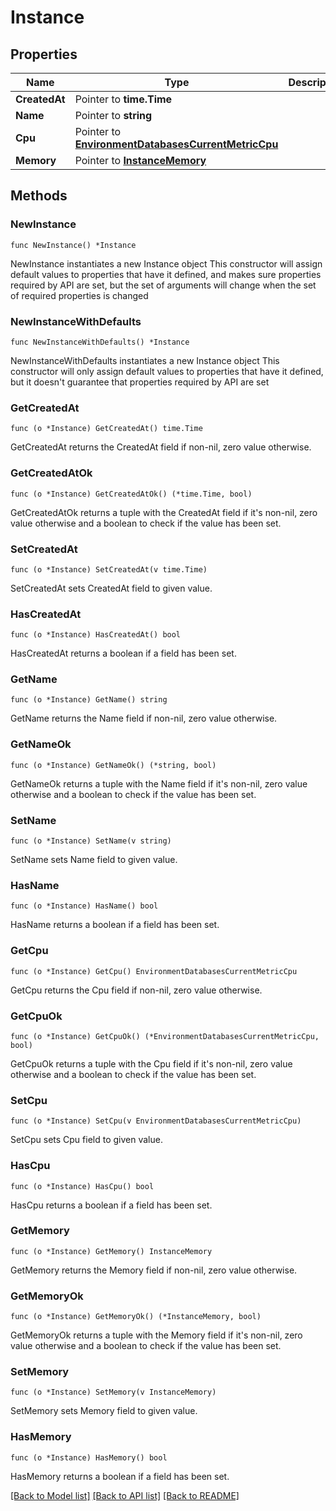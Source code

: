 # Instance

## Properties

Name | Type | Description | Notes
------------ | ------------- | ------------- | -------------
**CreatedAt** | Pointer to **time.Time** |  | [optional] 
**Name** | Pointer to **string** |  | [optional] 
**Cpu** | Pointer to [**EnvironmentDatabasesCurrentMetricCpu**](EnvironmentDatabasesCurrentMetricCpu.md) |  | [optional] 
**Memory** | Pointer to [**InstanceMemory**](InstanceMemory.md) |  | [optional] 

## Methods

### NewInstance

`func NewInstance() *Instance`

NewInstance instantiates a new Instance object
This constructor will assign default values to properties that have it defined,
and makes sure properties required by API are set, but the set of arguments
will change when the set of required properties is changed

### NewInstanceWithDefaults

`func NewInstanceWithDefaults() *Instance`

NewInstanceWithDefaults instantiates a new Instance object
This constructor will only assign default values to properties that have it defined,
but it doesn't guarantee that properties required by API are set

### GetCreatedAt

`func (o *Instance) GetCreatedAt() time.Time`

GetCreatedAt returns the CreatedAt field if non-nil, zero value otherwise.

### GetCreatedAtOk

`func (o *Instance) GetCreatedAtOk() (*time.Time, bool)`

GetCreatedAtOk returns a tuple with the CreatedAt field if it's non-nil, zero value otherwise
and a boolean to check if the value has been set.

### SetCreatedAt

`func (o *Instance) SetCreatedAt(v time.Time)`

SetCreatedAt sets CreatedAt field to given value.

### HasCreatedAt

`func (o *Instance) HasCreatedAt() bool`

HasCreatedAt returns a boolean if a field has been set.

### GetName

`func (o *Instance) GetName() string`

GetName returns the Name field if non-nil, zero value otherwise.

### GetNameOk

`func (o *Instance) GetNameOk() (*string, bool)`

GetNameOk returns a tuple with the Name field if it's non-nil, zero value otherwise
and a boolean to check if the value has been set.

### SetName

`func (o *Instance) SetName(v string)`

SetName sets Name field to given value.

### HasName

`func (o *Instance) HasName() bool`

HasName returns a boolean if a field has been set.

### GetCpu

`func (o *Instance) GetCpu() EnvironmentDatabasesCurrentMetricCpu`

GetCpu returns the Cpu field if non-nil, zero value otherwise.

### GetCpuOk

`func (o *Instance) GetCpuOk() (*EnvironmentDatabasesCurrentMetricCpu, bool)`

GetCpuOk returns a tuple with the Cpu field if it's non-nil, zero value otherwise
and a boolean to check if the value has been set.

### SetCpu

`func (o *Instance) SetCpu(v EnvironmentDatabasesCurrentMetricCpu)`

SetCpu sets Cpu field to given value.

### HasCpu

`func (o *Instance) HasCpu() bool`

HasCpu returns a boolean if a field has been set.

### GetMemory

`func (o *Instance) GetMemory() InstanceMemory`

GetMemory returns the Memory field if non-nil, zero value otherwise.

### GetMemoryOk

`func (o *Instance) GetMemoryOk() (*InstanceMemory, bool)`

GetMemoryOk returns a tuple with the Memory field if it's non-nil, zero value otherwise
and a boolean to check if the value has been set.

### SetMemory

`func (o *Instance) SetMemory(v InstanceMemory)`

SetMemory sets Memory field to given value.

### HasMemory

`func (o *Instance) HasMemory() bool`

HasMemory returns a boolean if a field has been set.


[[Back to Model list]](../README.md#documentation-for-models) [[Back to API list]](../README.md#documentation-for-api-endpoints) [[Back to README]](../README.md)


